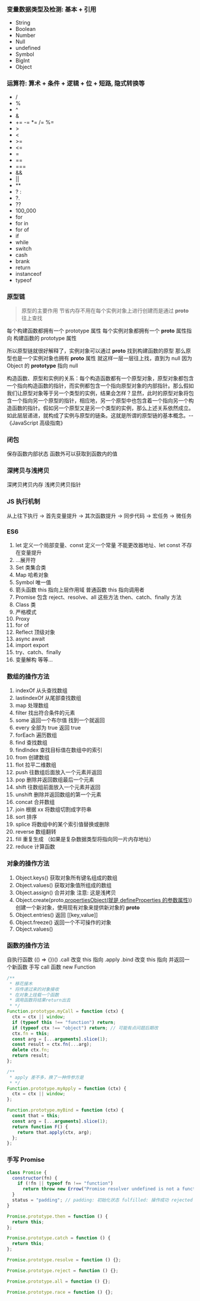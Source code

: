 ### 变量数据类型及检测: 基本 + 引用

- String
- Boolean
- Number
- Null
- undefined
- Symbol
- BigInt
- Object

### 运算符: 算术 + 条件 + 逻辑 + 位 + 短路, 隐式转换等
- /
- %
- ^
- &
- += -= \*= /= %=
- \>
- <
- \>=
- <=
- =
- ==
- ===
- &&
- ||
- \*\*
- ? :
- ?.
- ??
- 100_000
- for
- for in
- for of
- if
- while
- switch
- cash
- brank
- return
- instanceof
- typeof

### 原型链

> 原型的主要作用 节省内存不用在每个实例对象上进行创建而是通过 **proto** 往上查找

每个构建函数都拥有一个 prototype 属性
每个实例对象都拥有一个 **proto** 属性指向 构建函数的 prototype 属性

所以原型链就很好解释了，实例对象可以通过 **proto** 找到构建函数的原型 那么原型也是一个实例对象也拥有 **proto** 属性 就这样一层一层往上找，直到为 null 因为 Object 的 **prototype** 指向 null

构造函数、原型和实例的关系：每个构造函数都有一个原型对象，原型对象都包含一个指向构造函数的指针，而实例都包含一个指向原型对象的内部指针。那么假如我们让原型对象等于另一个类型的实例，结果会怎样？显然，此时的原型对象将包含一个指向另一个原型的指针，相应地，另一个原型中也包含着一个指向另一个构造函数的指针。假如另一个原型又是另一个类型的实例，那么上述关系依然成立。如此层层递进，就构成了实例与原型的链条。这就是所谓的原型链的基本概念。-- 《JavaScript 高级指南》

### 闭包

保存函数内部状态
函数外可以获取到函数内的值

### 深拷贝与浅拷贝

深拷贝拷贝内存
浅拷贝拷贝指针

### JS 执行机制

从上往下执行 -> 
首先变量提升 -> 
其次函数提升 -> 
同步代码 -> 
宏任务 -> 
微任务

### ES6

1. let 定义一个局部变量、const 定义一个常量 不能更改器地址、let const 不存在变量提升
2. ...展开符
3. Set 类集合类
4. Map 哈希对象
5. Symbol 唯一值
6. 箭头函数 this 指向上层作用域 普通函数 this 指向调用者
7. Promise 包含 reject、resolve、all 这些方法 then、catch、finally 方法
8. Class 类
9. 严格模式
10. Proxy
11. for of
12. Reflect 顶级对象
13. async await
14. import export
15. try、catch、finally
16. 变量解构
等等...

### 数组的操作方法

1. indexOf 从头查找数组
2. lastindexOf 从尾部查找数组
3. map 处理数组
4. filter 找出符合条件的元素
5. some 返回一个布尔值 找到一个就返回
6. every 全部为 true 返回 true
7. forEach 遍历数组
8. find 查找数组
9. findIndex 查找目标值在数组中的索引
10. from 创建数组
11. flot 拉平二维数组
12. push 往数组后面放入一个元素并返回
13. pop 删除并返回数组最后一个元素
14. shift 往数组前面放入一个元素并返回
15. unshift 删除并返回数组的第一个元素
16. concat 合并数组
17. join 根据 xx 将数组切割成字符串
18. sort 排序
19. splice 将数组中的某个索引值替换或删除
20. reverse 数组翻转
21. fill 重复生成 （如果是复杂数据类型将指向同一片内存地址）
22. reduce 计算函数

### 对象的操作方法

1. Object.keys() 获取对象所有键名组成的数组
2. Object.values() 获取对象值所组成的数组
3. Object.assign() 合并对象 注意: 这是浅拷贝
4. Object.create(proto,[propertiesObject(就是 defineProperties 的参数属性)](https://developer.mozilla.org/zh-CN/docs/Web/JavaScript/Reference/Global_Objects/Object/defineProperties)) 创建一个新对象，使用现有对象来提供新对象的 **proto**
5. Object.entries() 返回 [[key,value]] 
6. Object.freeze() 返回一个不可操作的对象
7. Object.values()

### 函数的操作方法

自执行函数 (() => {})()
.call 改变 this 指向
.apply
.bind 改变 this 指向 并返回一个新函数
手写 call 函数
new Function

```javascript
/**
 * 移花接木
 * 将传递过来的对象接收
 * 在对象上挂载一个函数
 * 调用函数将结果return出去
 * */
Function.prototype.myCall = function (ctx) {
  ctx = ctx || window;
  if (typeof this !== "function") return;
  if (typeof ctx !== "object") return; // 可能有点问题后期改
  ctx.fn = this;
  const arg = [...arguments].slice(1);
  const result = ctx.fn(...arg);
  delete ctx.fn;
  return result;
};

/**
 * apply 差不多，换了一种传参方是
 * */
Function.prototype.myApply = function (ctx) {
  ctx = ctx || window;
};

Function.prototype.myBind = function (ctx) {
  const that = this;
  const arg = [...arguments].slice(1);
  return function F() {
    return that.apply(ctx, arg);
  };
};
```

### 手写 Promise

```javascript
class Promise {
  constructor(fn) {
    if (!fn || typeof fn !== "function")
      return throw new Errow("Promise resolver undefined is not a function");
  }
  status = "padding"; // padding: 初始化状态 fulfilled: 操作成功 rejected：操作失败
}

Promise.prototype.then = function () {
  return this;
};

Promise.prototype.catch = function () {
  return this;
};

Promise.prototype.resolve = function () {};

Promise.prototype.reject = function () {};

Promise.prototype.all = function () {};

Promise.prototype.race = function () {};
```
